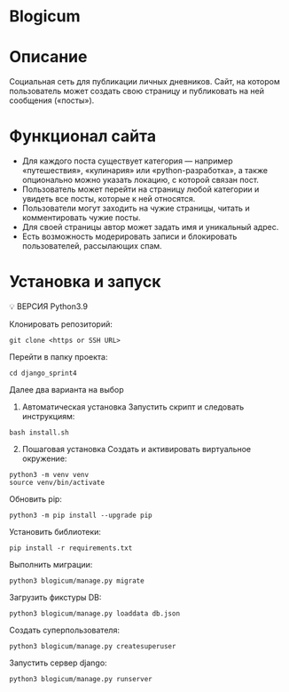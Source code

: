 # Blogicum

# Описание
Социальная сеть для публикации личных дневников. Сайт, на котором пользователь может создать свою страницу и публиковать на ней сообщения («посты»).

# Функционал сайта
- Для каждого поста существует категория — например «путешествия», «кулинария» или «python-разработка», а также опционально можно указать локацию, с которой связан пост.
- Пользователь может перейти на страницу любой категории и увидеть все посты, которые к ней относятся.
- Пользователи могут заходить на чужие страницы, читать и комментировать чужие посты.
- Для своей страницы автор может задать имя и уникальный адрес.
- Есть возможность модерировать записи и блокировать пользователей, рассылающих спам.

# Установка и запуск
💡 ВЕРСИЯ Python3.9

Клонировать репозиторий:
```
git clone <https or SSH URL>
```
Перейти в папку проекта:
```
cd django_sprint4
```
Далее два варианта на выбор
1. Автоматическая установка
Запустить скрипт и следовать инструкциям:
```
bash install.sh
```
2. Пошаговая установка
Создать и активировать виртуальное окружение:
```
python3 -m venv venv
source venv/bin/activate
```
Обновить pip:
```
python3 -m pip install --upgrade pip
```
Установить библиотеки:
```
pip install -r requirements.txt
```
Выполнить миграции:
```
python3 blogicum/manage.py migrate
```
Загрузить фикстуры DB:
```
python3 blogicum/manage.py loaddata db.json
```
Создать суперпользователя:
```
python3 blogicum/manage.py createsuperuser
```
Запустить сервер django:
```
python3 blogicum/manage.py runserver
```
